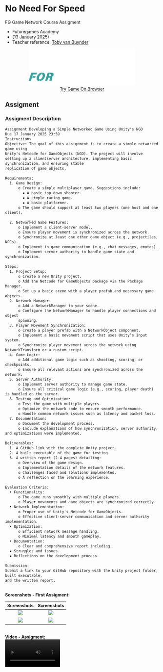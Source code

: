 # No Need For Speed
FG Game Network Course Assigment
<br>
- Futuregames Academy
- (13 January 2025)
- Teacher referance: <a href="">Toby van Buynder</a>

<p align="center">
  <img src="for_readme/logo_white.png" width="350" title="hover text"><br>
  <a href="">Try Game On Browser</a>
</p>

## Assigment
### Assigment Description
```
Assignment Developing a Simple Networked Game Using Unity's NGO
Due 17 January 2025 23:59
Instructions
Objective: The goal of this assignment is to create a simple networked game using
Unity's Netcode for GameObjects (NGO). The project will involve setting up a clientserver architecture, implementing basic synchronization, and ensuring stable
replication of game objects.

Requirements:
  1. Game Design:
      o Create a simple multiplayer game. Suggestions include:
        ▪ A basic top-down shooter.
        ▪ A simple racing game.
        ▪ A basic platformer.
      o The game should support at least two players (one host and one client).

  2. Networked Game Features:
      o Implement a client-server model.
      o Ensure player movement is synchronized across the network.
      o Synchronize at least one other game object (e.g., projectiles, NPCs).
      o Implement in game communication (e.g., chat messages, emotes).
      o Implement server authority to handle game state and synchronization.

Steps:
  1. Project Setup:
      o Create a new Unity project.
      o Add the Netcode for GameObjects package via the Package Manager.
      o Set up a basic scene with a player prefab and necessary game objects.
  2. Network Manager:
      o Add a NetworkManager to your scene.
      o Configure the NetworkManager to handle player connections and object
      spawning.
  3. Player Movement Synchronization:
      o Create a player prefab with a NetworkObject component.
      o Implement a basic movement script that uses Unity’s Input system.
      o Synchronize player movement across the network using NetworkTransform or a custom script.
  4. Game Logic:
      o Add additional game logic such as shooting, scoring, or checkpoints.
      o Ensure all relevant actions are synchronized across the network.
  5. Server Authority:
      o Implement server authority to manage game state.
      o Ensure all critical game logic (e.g., scoring, player death) is handled on the server.
  6. Testing and Optimization:
      o Test the game with multiple players.
      o Optimize the network code to ensure smooth performance.
      o Handle common network issues such as latency and packet loss.
  7. Documentation:
      o Document the development process.
      o Include explanations of how synchronization, server authority, and optimizations were implemented.

Deliverables:
  1. A GitHub link with the complete Unity project.
  2. A built executable of the game for testing.
  3. A written report (2-4 pages) detailing:
      o Overview of the game design.
      o Implementation details of the network features.
      o Challenges faced and solutions implemented.
      o A reflection on the learning experience.

Evaluation Criteria:
  • Functionality:
      o The game runs smoothly with multiple players.
      o Player movements and game objects are synchronized correctly.
  • Network Implementation:
      o Proper use of Unity's Netcode for GameObjects.
      o Effective client-server communication and server authority implementation.
  • Optimization:
      o Efficient network message handling.
      o Minimal latency and smooth gameplay.
  • Documentation:
      o Clear and comprehensive report including.
  ▪ Struggles and issues.
  ▪ Reflections on the development process.

Submission:
Submit a link to your GitHub repository with the Unity project folder, built executable,
and the written report.
```

<br><b>Screenshots - First Assigment:</b>

Screenshots           |  Screenshots 
:-------------------------:|:-------------------------:
![](Assets/Other/Assigment1/Screenshots/1.png)  |  ![](Assets/Other/Assigment1/Screenshots/3.png)
![](Assets/Other/Assigment1/Screenshots/2.png)  |  ![](Assets/Other/Assigment1/Screenshots/4.png)

<br><b>Video - Assigment:</b>  
<video src="" width=180/></video>

